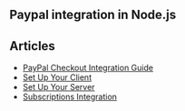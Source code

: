 ## Paypal integration in Node.js

## Articles

- [PayPal Checkout Integration Guide](https://developer.paypal.com/docs/archive/checkout/)
- [Set Up Your Client](https://developer.paypal.com/docs/accept-payments/express-checkout/ec-braintree-sdk/client-side/javascript/v3/)
- [Set Up Your Server](https://developer.paypal.com/docs/accept-payments/express-checkout/ec-braintree-sdk/server-side/node/)
- [Subscriptions Integration](https://developer.paypal.com/docs/subscriptions/integrate/)
